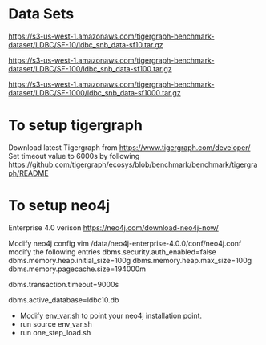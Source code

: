 Data Sets
==========
https://s3-us-west-1.amazonaws.com/tigergraph-benchmark-dataset/LDBC/SF-10/ldbc_snb_data-sf10.tar.gz

https://s3-us-west-1.amazonaws.com/tigergraph-benchmark-dataset/LDBC/SF-100/ldbc_snb_data-sf100.tar.gz

https://s3-us-west-1.amazonaws.com/tigergraph-benchmark-dataset/LDBC/SF-1000/ldbc_snb_data-sf1000.tar.gz

To setup tigergraph
====================
Download latest Tigergraph from https://www.tigergraph.com/developer/
Set timeout value to 6000s by following 
https://github.com/tigergraph/ecosys/blob/benchmark/benchmark/tigergraph/README


To setup neo4j
===============
Enterprise 4.0 verison
https://neo4j.com/download-neo4j-now/

Modify neo4j config
vim /data/neo4j-enterprise-4.0.0/conf/neo4j.conf
modify the following entries
dbms.security.auth_enabled=false
dbms.memory.heap.initial_size=100g
dbms.memory.heap.max_size=100g
dbms.memory.pagecache.size=194000m

dbms.transaction.timeout=9000s

dbms.active_database=ldbc10.db

- Modify env_var.sh to point your neo4j installation point. 
- run source env_var.sh
- run one_step_load.sh

